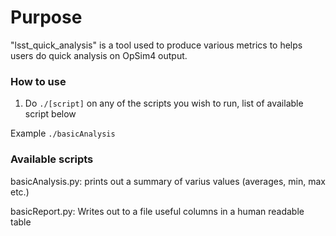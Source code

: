 # Purpose

"lsst_quick_analysis" is a tool used to produce various metrics to helps users
do quick analysis on OpSim4 output.


### How to use

1) Do `./[script]` on any of the scripts you wish to run, list of available script below

Example `./basicAnalysis`


### Available scripts

basicAnalysis.py: prints out a summary of varius values (averages, min, max etc.)

basicReport.py: Writes out to a file useful columns in a human readable table


